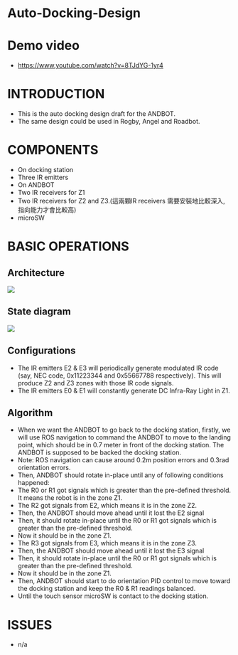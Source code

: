 # Auto-Docking-Design

# Demo video
* https://www.youtube.com/watch?v=8TJdYG-1yr4

# INTRODUCTION
* This is the auto docking design draft for the ANDBOT.
* The same design could be used in Rogby, Angel and Roadbot.


# COMPONENTS
* On docking station
 * Three IR emitters 
* On ANDBOT
 * Two IR receivers for Z1
 * Two IR receivers for Z2 and Z3.(這兩顆IR receivers 需要安裝地比較深入, 指向能力才會比較高)
 * microSW

# BASIC OPERATIONS
## Architecture
![](https://docs.google.com/drawings/d/10qjkzlVpxTzHJOy8nBXIwdnfUWQLuOGBx5gQOHoDPro/pub?w=955&h=878)

## State diagram
![](https://docs.google.com/drawings/d/1y88r8ekS2AH1VXI44CYqL3lbkHgwUZl5kNnLzkqsd8c/pub?w=960&h=720)

## Configurations
* The IR emitters E2 & E3 will periodically generate modulated IR code (say, NEC code, 0x11223344 and 0x55667788 respectively). This will produce Z2 and Z3 zones with those IR code signals.
* The IR emitters E0 & E1 will constantly generate DC Infra-Ray Light in Z1.   

## Algorithm
* When we want the ANDBOT to go back to the docking station, firstly, we will use ROS navigation to command the ANDBOT to move to the landing point, which should be in 0.7 meter in front of the docking station. The ANDBOT is supposed to be backed the docking station.
 * Note: ROS navigation can cause around 0.2m position errors and 0.3rad orientation errors. 
* Then, ANDBOT should rotate in-place until any of following conditions happened:
 * The R0 or R1 got signals which is greater than the pre-defined threshold. It means the robot is in the zone Z1.
 * The R2 got signals from E2, which means it is in the zone Z2.
  * Then, the ANDBOT should move ahead until it lost the E2 signal
  * Then, it should rotate in-place until the R0 or R1 got signals which is greater than the pre-defined threshold. 
  * Now it should be in the zone Z1.
 * The R3 got signals from E3, which means it is in the zone Z3.
  * Then, the ANDBOT should move ahead until it lost the E3 signal 
  * Then, it should rotate in-place until the R0 or R1 got signals which is greater than the pre-defined threshold. 
  * Now it should be in the zone Z1. 
* Then, ANDBOT should start to do orientation PID control to move toward the docking station and keep the R0 & R1 readings balanced.
* Until the touch sensor microSW is contact to the docking station.



# ISSUES
* n/a


